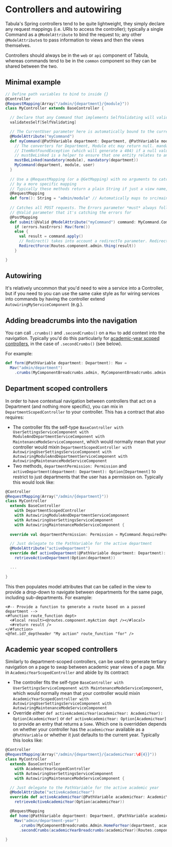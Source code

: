 Controllers and autowiring
==========================

Tabula's Spring controllers tend to be quite lightweight, they simply declare any request mappings
(i.e. URIs to access the controller); typically a single Command as a `@ModelAttribute` to bind
the request to; any other `@ModelAttribute`s to pass information to views and then the views
themselves.

Controllers should always be in the `web` or `api` component of Tabula, whereas commands tend to
be in the `common` component so they can be shared between the two.

Minimal example
---------------

```scala
// Define path variables to bind to inside {}
@Controller
@RequestMapping(Array("/admin/{department}/{module}"))
class MyController extends BaseController {

  // Declare that any Command that implements SelfValidating will validate itself
  validatesSelf[SelfValidating]

  // The CurrentUser parameter here is automatically bound to the current user
  @ModelAttribute("myCommand")
  def myCommand(@PathVariable department: Department, @PathVariable module: Module, user: CurrentUser): MyCommand.CommandType = {
    // The converters for Department, Module etc may return null. mandatory() will throw an
    // ItemNotFoundException (which will generate a 404) if a null value is passed to it
    // mustBeLinked is a helper to ensure that one entity relates to another
    mustBeLinked(mandatory(module), mandatory(department))
    MyCommand(department, module, user)
  }
  
  // Use a @RequestMapping (or a @GetMapping) with no arguments to catch all requests that aren't caught
  // by a more specific mapping
  // Typically these methods return a plain String if just a view name, or a Mav() to add model attributes
  @RequestMapping
  def form(): String = "admin/module" // Automatically maps to src/main/webapp/WEB-INF/freemarker/admin/module.ftlh
  
  // Catches all POST requests. The Errors parameter *must* always follow *immediately* after the
  // @Valid parameter that it's catching the errors for
  @PostMapping
  def submit(@Valid @ModelAttribute("myCommand") command: MyCommand.CommandType, errors: Errors): Mav =
    if (errors.hasErrors) Mav(form())
    else {
      val result = command.apply()
      // Redirect() takes into account a redirectTo parameter. RedirectForce ignores that
      RedirectForce(Routes.component.admin.thing(result))
    }

}
```

Autowiring
----------

It's relatively uncommon that you'd need to wire a service into a Controller, but if you need to
you can use the same cake style as for wiring services into commands by having the controller
extend `AutowiringMyServiceComponent` (e.g.).

Adding breadcrumbs into the navigation
--------------------------------------

You can call `.crumbs()` and `.secondCrumbs()` on a `Mav` to add context into the navigation.
Typically you'd do this particularly for [academic-year scoped controllers](#academic-year-scoped-controllers), 
in the case of `.secondCrumbs()` (see below).

For example:

```scala
def form(@PathVariable department: Department): Mav =
  Mav("admin/department")
    .crumbs(MyComponentBreadcrumbs.admin, MyComponentBreadcrumbs.admin.department(department))
```

Department scoped controllers
-----------------------------

In order to have contextual navigation between controllers that act on a Department (and nothing
more specific), you can mix in `DepartmentScopedController` to your controller. This has a contract
that also requires:

* The controller fits the self-type `BaseController with UserSettingsServiceComponent with ModuleAndDepartmentServiceComponent with MaintenanceModeServiceComponent`,
  which would normally mean that your controller would mixin `DepartmentScopedController with AutowiringUserSettingsServiceComponent with AutowiringModuleAndDepartmentServiceComponent with AutowiringMaintenanceModeServiceComponent`
* Two methods, `departmentPermission: Permission` and `activeDepartment(department: Department): Option[Department]`
  to restrict to just departments that the user has a permission on. Typically this would look like:
  
```scala
@Controller
@RequestMapping(Array("/admin/{department}"))
class MyController
  extends BaseController
    with DepartmentScopedController
    with AutowiringModuleAndDepartmentServiceComponent
    with AutowiringUserSettingsServiceComponent
    with AutowiringMaintenanceModeServiceComponent {
    
  override val departmentPermission: Permission = MyCommand.RequiredPermission

  // Just delegate to the PathVariable for the active department
  @ModelAttribute("activeDepartment")
  override def activeDepartment(@PathVariable department: Department): Option[Department] =
    retrieveActiveDepartment(Option(department))

  ...    
    
}
```

This then populates model attributes that can be called in the view to provide a drop-down to
navigate between departments for the same page, including sub-departments. For example:

```ftl
<#-- Provide a function to generate a route based on a passed department -->
<#function route_function dept>
  <#local result><@routes.component.myAction dept /></#local>
  <#return result />
</#function>
<@fmt.id7_deptheader "My action" route_function "for" />
```

Academic year scoped controllers
--------------------------------

Similarly to department-scoped controllers, can be used to generate tertiary navigation on a page
to swap between academic year views of a page. Mix in `AcademicYearScopedController` and abide by
its contract:

* The controller fits the self-type `BaseController with UserSettingsServiceComponent with MaintenanceModeServiceComponent`,
  which would normally mean that your controller would mixin `AcademicYearScopedController with AutowiringUserSettingsServiceComponent with AutowiringMaintenanceModeServiceComponent`
* Override _either_ `def activeAcademicYear(academicYear: AcademicYear): Option[AcademicYear]` or
  `def activeAcademicYear: Option[AcademicYear]` to provide an entry that returns a `Some`. Which
  one is overridden depends on whether your controller has the `academicYear` available as a
  `@PathVariable` or whether it just defaults to the current year. Typically this looks like:

```scala
@Controller
@RequestMapping(Array("/admin/{department}/{academicYear:\d{4}}"))
class MyController
  extends BaseController
    with AcademicYearScopedController
    with AutowiringUserSettingsServiceComponent
    with AutowiringMaintenanceModeServiceComponent {

  // Just delegate to the PathVariable for the active academic year
  @ModelAttribute("activeAcademicYear")
  override def activeAcademicYear(@PathVariable academicYear: AcademicYear): Option[AcademicYear] =
    retrieveActiveAcademicYear(Option(academicYear))

  @RequestMapping
  def home(@PathVariable department: Department, @PathVariable academicYear: AcademicYear): Mav =
    Mav("admin/department-year")
      .crumbs(MyComponentBreadcrumbs.Admin.HomeForYear(department, academicYear, active = true))
      .secondCrumbs(academicYearBreadcrumbs(academicYear)(Routes.component.admin.home(department, _)): _*)
    
}
```
